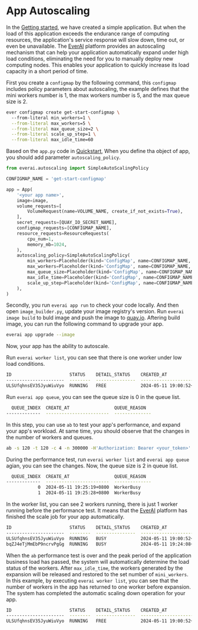 # App Autoscaling

In the [Getting started](https://expvent.com/documentation/docs/), we have created a simple application. But when the load of this application exceeds the endurance range of computing resources, the application's service response will slow down, time out, or even be unavailable. The [EverAI](https://everai.expvent.com) platform provides an autoscaling mechanism that can help your application automatically expand under high load conditions, eliminating the need for you to manually deploy new computing nodes. This enables your application to quickly increase its load capacity in a short period of time.    

First you create a `configmap` by the following command, this `configmap` includes policy parameters about autoscaling, the example defines that the mini workers number is 1, the max workers number is 5, and the max queue size is 2.  

```bash
ever configmap create get-start-configmap \ 
  --from-literal min_workers=1 \
  --from-literal max_workers=5 \
  --from-literal max_queue_size=2 \
  --from-literal scale_up_step=1 \
  --from-literal max_idle_time=60
```
Based on the `app.py` code in [Quickstart](https://expvent.com/documentation/zh-cn/docs/), When you define tha object of app,  you should add parameter `autoscaling_policy`.  

```python
from everai.autoscaling import SimpleAutoScalingPolicy

CONFIGMAP_NAME = 'get-start-configmap'

app = App(
    '<your app name>',
    image=image,
    volume_requests=[
        VolumeRequest(name=VOLUME_NAME, create_if_not_exists=True),
    ],
    secret_requests=[QUAY_IO_SECRET_NAME],
    configmap_requests=[CONFIGMAP_NAME],
    resource_requests=ResourceRequests(
        cpu_num=1,
        memory_mb=1024,
    ),
    autoscaling_policy=SimpleAutoScalingPolicy(
        min_workers=Placeholder(kind='ConfigMap', name=CONFIGMAP_NAME, key='min_workers'),
        max_workers=Placeholder(kind='ConfigMap', name=CONFIGMAP_NAME, key='max_workers'),
        max_queue_size=Placeholder(kind='ConfigMap', name=CONFIGMAP_NAME, key='max_queue_size'),
        max_idle_time=Placeholder(kind='ConfigMap', name=CONFIGMAP_NAME, key='max_idle_time'),
        scale_up_step=Placeholder(kind='ConfigMap', name=CONFIGMAP_NAME, key='scale_up_step'),
    ),
)
```
Secondly, you run `everai app run` to check your code locally. And then open  `image_builder.py`, update your image registry's version. Run `everai image build` to buld image and push the image to [quay.io](https://quay.io/). Aftering build image, you can run the following command to upgrade your app.  

```bash
everai app upgrade --image
```
Now, your app has the ability to autoscale.  

Run `everai worker list`, you can see that there is one worker under low load conditions.

```bash
ID                      STATUS    DETAIL_STATUS    CREATED_AT                DELETED_AT
----------------------  --------  ---------------  ------------------------  ------------
ULSUfqhnsEV35JyuWiuVyo  RUNNING   FREE             2024-05-11 19:00:52+0800
```
Run `everai app queue`, you can see the queue size is 0 in the queue list.

```bash
  QUEUE_INDEX  CREATE_AT                 QUEUE_REASON
-------------  ------------------------  --------------
```

In this step, you can use `ab` to test your app's performance, and expand your app's workload. At same time, you should observe that the changes in the number of workers and queues.

```bash
ab -s 120 -t 120 -c 4 -n 300000 -H'Authorization: Bearer <your_token>' https://everai.expvent.com/api/routes/v1/<your app route name>/sse
```

During the performance test, run `everai worker list` and `everai app queue` agian, you can see the changes. Now, the queue size is 2 in queue list.  

```bash
  QUEUE_INDEX  CREATE_AT                 QUEUE_REASON
-------------  ------------------------  --------------
            0  2024-05-11 19:25:19+0800  WorkerBusy
            1  2024-05-11 19:25:28+0800  WorkerBusy
```
In the worker list, you can see 2 workers running, there is just 1 worker running before the performance test. It means that the [EverAI](https://everai.expvent.com) platform has finished the scale job for your app automatically.  
  
```bash
ID                      STATUS    DETAIL_STATUS    CREATED_AT                DELETED_AT
----------------------  --------  ---------------  ------------------------  ------------
ULSUfqhnsEV35JyuWiuVyo  RUNNING   BUSY             2024-05-11 19:00:52+0800
bqZJ4eTjMmEbP9ncrvPgGg  RUNNING   BUSY             2024-05-11 19:24:08+0800
```

When the `ab` performance test is over and the peak period of the application business load has passed, the system will automatically determine the load status of the workers. After `max_idle_time`, the workers generated by the expansion will be released and restored to the set number of `mini_workers`. In this example, by executing `everai worker list`, you can see that the number of workers in the app has returned to one worker before expansion. The system has completed the automatic scaling down operation for your app.  
 
```bash
ID                      STATUS    DETAIL_STATUS    CREATED_AT                DELETED_AT
----------------------  --------  ---------------  ------------------------  ------------
ULSUfqhnsEV35JyuWiuVyo  RUNNING   FREE             2024-05-11 19:00:52+0800
```


